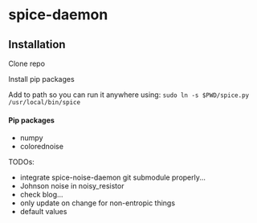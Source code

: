 # spice-daemon

## Installation

Clone repo

Install pip packages

Add to path so you can run it anywhere using: `sudo ln -s $PWD/spice.py /usr/local/bin/spice`

#### Pip packages

- numpy
- colorednoise

TODOs: 
- integrate spice-noise-daemon git submodule properly...
- Johnson noise in noisy_resistor
- check blog...
- only update on change for non-entropic things
- default values